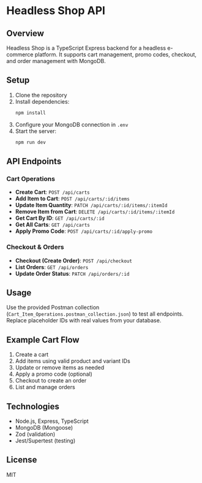 
# Headless Shop API

## Overview
Headless Shop is a TypeScript Express backend for a headless e-commerce platform. It supports cart management, promo codes, checkout, and order management with MongoDB.

## Setup
1. Clone the repository
2. Install dependencies:
	```bash
	npm install
	```
3. Configure your MongoDB connection in `.env`
4. Start the server:
	```bash
	npm run dev
	```

## API Endpoints

### Cart Operations
- **Create Cart**: `POST /api/carts`
- **Add Item to Cart**: `POST /api/carts/:id/items`
- **Update Item Quantity**: `PATCH /api/carts/:id/items/:itemId`
- **Remove Item from Cart**: `DELETE /api/carts/:id/items/:itemId`
- **Get Cart By ID**: `GET /api/carts/:id`
- **Get All Carts**: `GET /api/carts`
- **Apply Promo Code**: `POST /api/carts/:id/apply-promo`

### Checkout & Orders
- **Checkout (Create Order)**: `POST /api/checkout`
- **List Orders**: `GET /api/orders`
- **Update Order Status**: `PATCH /api/orders/:id`

## Usage
Use the provided Postman collection (`Cart_Item_Operations.postman_collection.json`) to test all endpoints. Replace placeholder IDs with real values from your database.

## Example Cart Flow
1. Create a cart
2. Add items using valid product and variant IDs
3. Update or remove items as needed
4. Apply a promo code (optional)
5. Checkout to create an order
6. List and manage orders

## Technologies
- Node.js, Express, TypeScript
- MongoDB (Mongoose)
- Zod (validation)
- Jest/Supertest (testing)

## License
MIT
